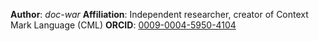 **Author**: *doc-war*
**Affiliation**: Independent researcher, creator of Context Mark Language (CML)
**ORCID**: [0009-0004-5950-4104](https://orcid.org/0009-0004-5950-4104)
